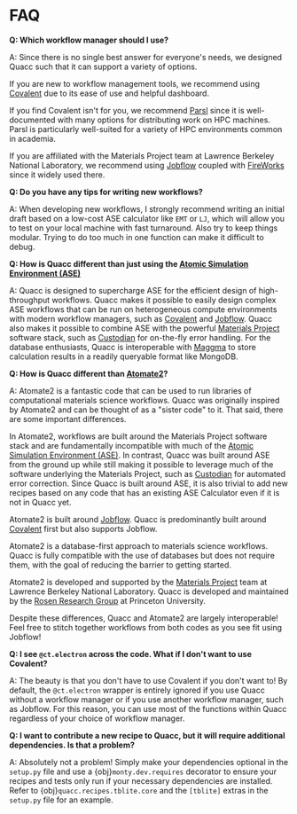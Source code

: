# FAQ

**Q: Which workflow manager should I use?**

A: Since there is no single best answer for everyone's needs, we designed Quacc such that it can support a variety of options.

If you are new to workflow management tools, we recommend using [Covalent](https://github.com/AgnostiqHQ/covalent/) due to its ease of use and helpful dashboard.

If you find Covalent isn't for you, we recommend [Parsl](https://github.com/Parsl/parsl) since it is well-documented with many options for distributing work on HPC machines. Parsl is particularly well-suited for a variety of HPC environments common in academia.

If you are affiliated with the Materials Project team at Lawrence Berkeley National Laboratory, we recommend using [Jobflow](https://github.com/materialsproject/jobflow) coupled with [FireWorks](https://github.com/materialsproject/fireworks) since it widely used there.

**Q: Do you have any tips for writing new workflows?**

A: When developing new workflows, I strongly recommend writing an initial draft based on a low-cost ASE calculator like `EMT` or `LJ`, which will allow you to test on your local machine with fast turnaround. Also try to keep things modular. Trying to do too much in one function can make it difficult to debug.

**Q: How is Quacc different than just using the [Atomic Simulation Environment (ASE)](https://wiki.fysik.dtu.dk/ase/)**

A: Quacc is designed to supercharge ASE for the efficient design of high-throughput workflows. Quacc makes it possible to easily design complex ASE workflows that can be run on heterogeneous compute environments with modern workflow managers, such as [Covalent](https://github.com/AgnostiqHQ/covalent) and [Jobflow](https://github.com/materialsproject/jobflow). Quacc also makes it possible to combine ASE with the powerful [Materials Project](https://materialsproject.org/) software stack, such as [Custodian](https://github.com/materialsproject/custodian) for on-the-fly error handling. For the database enthusiasts, Quacc is interoperable with [Maggma](https://github.com/materialsproject/maggma) to store calculation results in a readily queryable format like MongoDB.

**Q: How is Quacc different than [Atomate2](https://github.com/materialsproject/atomate2)?**

A: Atomate2 is a fantastic code that can be used to run libraries of computational materials science workflows. Quacc was originally inspired by Atomate2 and can be thought of as a "sister code" to it. That said, there are some important differences.

In Atomate2, workflows are built around the Materials Project software stack and are fundamentally incompatible with much of the [Atomic Simulation Environment (ASE)](https://wiki.fysik.dtu.dk/ase/). In contrast, Quacc was built around ASE from the ground up while still making it possible to leverage much of the software underlying the Materials Project, such as [Custodian](https://github.com/materialsproject/custodian) for automated error correction. Since Quacc is built around ASE, it is also trivial to add new recipes based on any code that has an existing ASE Calculator even if it is not in Quacc yet.

Atomate2 is built around [Jobflow](https://github.com/materialsproject/jobflow). Quacc is predominantly built around [Covalent](https://github.com/AgnostiqHQ/covalent) first but also supports Jobflow.

Atomate2 is a database-first approach to materials science workflows. Quacc is fully compatible with the use of databases but does not require them, with the goal of reducing the barrier to getting started.

Atomate2 is developed and supported by the [Materials Project](http://materialsproject.org/) team at Lawrence Berkeley National Laboratory. Quacc is developed and maintained by the [Rosen Research Group](https://cbe.princeton.edu/people/andrew-rosen) at Princeton University.

Despite these differences, Quacc and Atomate2 are largely interoperable! Feel free to stitch together workflows from both codes as you see fit using Jobflow!

**Q: I see `@ct.electron` across the code. What if I don't want to use Covalent?**

A: The beauty is that you don't have to use Covalent if you don't want to! By default, the `@ct.electron` wrapper is entirely ignored if you use Quacc without a workflow manager or if you use another workflow manager, such as Jobflow. For this reason, you can use most of the functions within Quacc regardless of your choice of workflow manager.

**Q: I want to contribute a new recipe to Quacc, but it will require additional dependencies. Is that a problem?**

A: Absolutely not a problem! Simply make your dependencies optional in the `setup.py` file and use a {obj}`monty.dev.requires` decorator to ensure your recipes and tests only run if your necessary dependencies are installed. Refer to {obj}`quacc.recipes.tblite.core` and the `[tblite]` extras in the `setup.py` file for an example.
